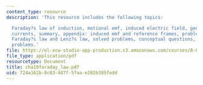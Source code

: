 ```yaml
---
content_type: resource
description: 'This resource includes the following topics:

  Faraday?s law of induction, motional emf, induced electric field, generators, eddy
  currents, summary, appendix: induced emf and reference frames, problem-solving tips:
  Faraday?s law and Lenz?s law, solved problems, conceptual questions, and additional
  problems.'
file: https://ol-ocw-studio-app-production.s3.amazonaws.com/courses/8-02t-electricity-and-magnetism-spring-2005/724a162b8c03487f5faae202b395fadd_cha10faraday_law.pdf
file_type: application/pdf
resourcetype: Document
title: cha10faraday_law.pdf
uid: 724a162b-8c03-487f-5faa-e202b395fadd
---
```

